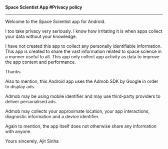 
<b>Space Scientist App #Privacy policy</b>
<hr>

Welcome to the Space Scientist app for Android.

I too take privacy very seriously. I know how irritating it is when apps collect your data without your knowledge.

I have not created this app to collect any personally identifiable information. This app is created to share the vast information related to space science in a manner useful to all. This app only collect app activity as data to improve the app content and performance.

Thanks.


Also to mention, this Android app uses the Admob SDK by Google in order to display ads.

Admob may be using mobile identifier and may use third-party providers to deliver personalised ads.

Admob may collects your approximate location, your app interactions, diagnostic information and a device identifier.

Again to mention, the app itself does not otherwise share any information with anyone.


Yours sincerely,
Ajit Sinha
